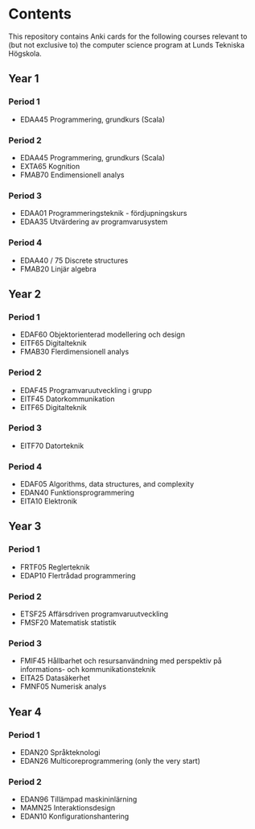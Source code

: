 # Contents
This repository contains Anki cards for the following courses relevant to (but not exclusive to) the computer science program at Lunds Tekniska Högskola.

## Year 1
### Period 1
- EDAA45 Programmering, grundkurs (Scala)
### Period 2
- EDAA45 Programmering, grundkurs (Scala)
- EXTA65 Kognition
- FMAB70 Endimensionell analys
### Period 3
- EDAA01 Programmeringsteknik - fördjupningskurs
- EDAA35 Utvärdering av programvarusystem
### Period 4
- EDAA40 / 75 Discrete structures
- FMAB20 Linjär algebra

## Year 2
### Period 1
- EDAF60 Objektorienterad modellering och design
- EITF65 Digitalteknik
- FMAB30 Flerdimensionell analys
### Period 2
- EDAF45 Programvaruutveckling i grupp
- EITF45 Datorkommunikation
- EITF65 Digitalteknik
### Period 3
- EITF70 Datorteknik
### Period 4
- EDAF05 Algorithms, data structures, and complexity
- EDAN40 Funktionsprogrammering
- EITA10 Elektronik

## Year 3
### Period 1
- FRTF05 Reglerteknik
- EDAP10 Flertrådad programmering
### Period 2
- ETSF25 Affärsdriven programvaruutveckling
- FMSF20 Matematisk statistik
### Period 3
- FMIF45 Hållbarhet och resursanvändning med perspektiv på informations- och kommunikationsteknik
- EITA25 Datasäkerhet
- FMNF05 Numerisk analys

## Year 4
### Period 1
- EDAN20 Språkteknologi
- EDAN26 Multicoreprogrammering (only the very start)
### Period 2
- EDAN96 Tillämpad maskininlärning
- MAMN25 Interaktionsdesign
- EDAN10 Konfigurationshantering
